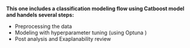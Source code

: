 **This one includes a classification modeling flow using Catboost model and handels several steps:**
* Preprocessing the data
* Modeling with hyperparameter tuning (using Optuna )
* Post analysis and Exaplanability review 
